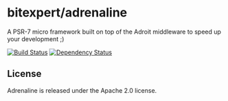 # bitexpert/adrenaline

A PSR-7 micro framework built on top of the Adroit middleware to speed up your development ;)

[![Build Status](https://travis-ci.org/bitExpert/adrenaline.svg?branch=master)](https://travis-ci.org/bitExpert/adrenaline)
[![Dependency Status](https://www.versioneye.com/user/projects/5736e4e8a0ca35004cf77eb2/badge.svg?style=flat)](https://www.versioneye.com/user/projects/5736e4e8a0ca35004cf77eb2)

License
-------

Adrenaline is released under the Apache 2.0 license.
